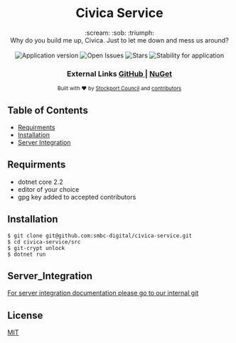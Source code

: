 <h1 align="center">Civica Service</h1>

<div align="center">
  :scream: :sob: :triumph:
</div>
<div align="center">
  Why do you build me up, Civica. Just to let me down and mess us around?
</div>

<br />

<div align="center">
  <img alt="Application version" src="https://img.shields.io/badge/version-1.0.0-brightgreen.svg?style=flat-square" />
  <img alt="Open Issues" src="https://img.shields.io/github/issues/smbc-digital/civica-service">
    <img alt="Stars" src="https://img.shields.io/github/stars/smbc-digital/civica-service">
  <img alt="Stability for application" src="https://img.shields.io/badge/stability-experimental-orange.svg?style=flat-square" />
</div>

<div align="center">
  <h3>
    External Links
    <a href="https://github.com/smbc-digital">
      GitHub
    </a>
    <span> | </span>
    <a href="https://www.nuget.org/profiles/Stockport-Council">
      NuGet
    </a>
  </h3>
</div>

<div align="center">
  <sub>Built with ❤︎ by
  <a href="https://www.stockport.gov.uk">Stockport Council</a> and
  <a href="">
    contributors
  </a>
</div>


## Table of Contents
- [Requirments](#requirments)
- [Installation](#installation)
- [Server Integration](#server_integration)

## Requirments
- dotnet core 2.2
- editor of your choice
- gpg key added to accepted contributors


## Installation
```console
$ git clone git@github.com:smbc-digital/civica-service.git
$ cd civica-service/src
$ git-crypt unlock
$ dotnet run
```

## Server_Integration

[For server integration documentation please go to our internal git](https://git.stockport.gov.uk/devs/dts-documentation/wikis/Verint-Service-Integration)


## License
[MIT](https://tldrlegal.com/license/mit-license)
